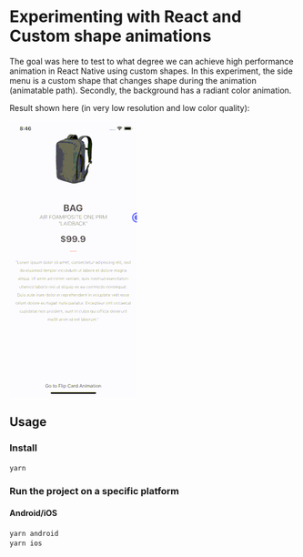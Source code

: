 # Experimenting with React and Custom shape animations

The goal was here to test to what degree we can achieve high performance animation in React Native using custom shapes.
In this experiment, the side menu is a custom shape that changes shape during the animation (animatable path). Secondly, the background has a radiant color animation. 

Result shown here (in very low resolution and low color quality):

![](smallAnimationVideo.gif)

## Usage

### Install

   ```sh
   yarn
   ```

### Run the project on a specific platform

#### Android/iOS
```sh
yarn android
yarn ios
```
